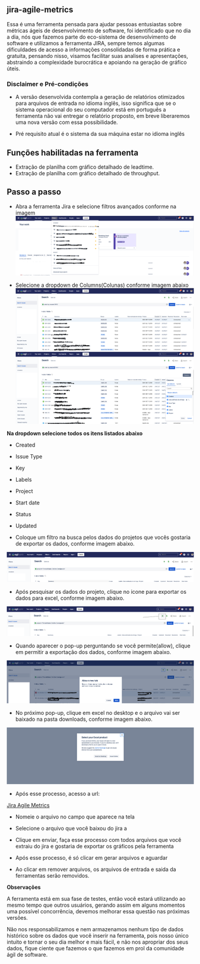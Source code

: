 ## jira-agile-metrics

Essa é uma ferramenta pensada para ajudar pessoas entusiastas sobre métricas ágeis de desenvolvimento de software, foi identificado que no dia a dia, nós que fazemos parte do eco-sistema de desenvolvimento de software e utilizamos a ferramenta JIRA, sempre temos algumas dificuldades de acesso a informações consolidadas de forma prática e gratuita, pensando nisso, visamos facilitar suas analises e apresentações, abstraindo a complexidade burocrática e apoiando na geração de gráfico úteis.


### **Disclaimer e Pré-condições**

- A versão desenvolvida contempla a geração de relatórios otimizados para arquivos de entrada no idioma inglês, isso significa que se o sistema operacional do seu computador está em português a ferramenta não vai entregar o relatório proposto, em breve liberaremos uma nova versão com essa possibilidade.

- Pré requisito atual é o sistema da sua máquina estar no idioma inglês


## **Funções habilitadas na ferramenta**

- Extração de planilha com gráfico detalhado de leadtime.
- Extração de planilha com gráfico detalhado de throughput.



## **Passo a passo**


- Abra a ferramenta Jira e selecione filtros avançados conforme na imagem
![](Images/jira_1.png)

- Selecione a dropdown de Columns(Colunas) conforme imagem abaixo
![](Images/jira_2.png)
![](Images/jira_3.png)

**Na dropdown selecione todos os itens listados abaixo**

- Created
- Issue Type
- Key
- Labels
- Project
- Start date
- Status
- Updated

- Coloque um filtro na busca pelos dados do projetos que vocês gostaria de exportar os dados, conforme imagem abaixo.

![](Images/jira_4.png)

- Após pesquisar os dados do projeto, clique no icone para exportar os dados para excel, conforme imagem abaixo.

![](Images/jira_5.png)

- Quando aparecer o pop-up perguntando se você permite(allow), clique em permitir a exportação dos dados, conforme imagem abaixo.

![](Images/jira_6.png)

- No próximo pop-up, clique em excel no desktop e o arquivo vai ser baixado na pasta downloads, conforme imagem abaixo.

![](Images/jira_7.png)


- Após esse processo, acesso a url: 

[Jira Agile Metrics](https://jira-agile-metrics-web.herokuapp.com/)

- Nomeie o arquivo no campo que aparece na tela
- Selecione o arquivo que você baixou do jira a
- Clique em enviar, faça esse processo com todos arquivos que você extraiu do jira e gostaria de exportar os gráficos pela ferramenta

- Após esse processo, é só clicar em gerar arquivos e aguardar
- Ao clicar em remover arquivos, os arquivos de entrada e saida da ferramentas serão removidos.

**Observações** 

A ferramenta está em sua fase de testes, então você estará utilizando ao mesmo tempo que outros usuários, gerando assim em alguns momentos uma possível concorrência, devemos melhorar essa questão nas próximas versões.

Não nos responsabilizamos e nem armazenamos nenhum tipo de dados histórico sobre os dados que você inserir na ferramenta, pois nosso único intuito e tornar o seu dia melhor e mais fácil, e não nos apropriar dos seus dados, fique ciente que fazemos o que fazemos em prol da comunidade ágil de software.



